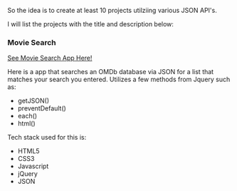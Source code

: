 So the idea is to create at least 10 projects utilziing various JSON API's. 

I will list the projects with the title and description below:

### Movie Search
[See Movie Search App Here!](http://plasx.github.io/json/movieSearch/json.html)

Here is a app that searches an OMDb database via JSON for a list that matches your search you entered. Utilizes a few methods from Jquery such as:
* getJSON()
* preventDefault()
* each()
* html()

Tech stack used for this is:
* HTML5
* CSS3
* Javascript
* jQuery
* JSON

